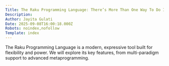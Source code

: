 ```yaml
---
Title: The Raku Programming Language: There’s More Than One Way To Do It
Description: 
Author: Jayita Gulati
Date: 2025-09-08T16:00:18.000Z
Robots: noindex,nofollow
Template: index
---
```

The Raku Programming Language is a modern, expressive tool built for flexibility and power. We will explore its key features, from multi-paradigm support to advanced metaprogramming.